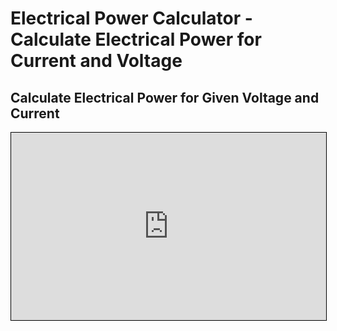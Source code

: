 # Electrical Power Calculator - Calculate Electrical Power for Current and Voltage

## Calculate Electrical Power for Given Voltage and Current

<iframe src="https://v2.donwen.com/embed/c-20220626.201016881-e3d-022419-5999a7"
  width="100%" height="300" style="border:1px solid black;">
</iframe>
